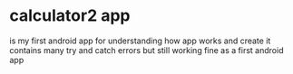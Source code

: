 # calculator2 app
is my first android app
for understanding how app works and create
it contains many try and catch errors but still working fine as a first android app
